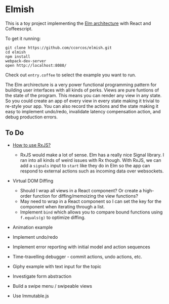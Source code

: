 # Elmish

This is a toy project implementing the [Elm architecture][arch] with React and Coffeescript.

To get it running:
  
    git clone https://github.com/ccorcos/elmish.git
    cd elmish
    npm install
    webpack-dev-server
    open http://localhost:8080/

Check out `entry.coffee` to select the example you want to run.

The Elm archirecture is a very power functional programming pattern for building user interfaces with all kinds of perks. Views are pure funtions of the state of the program. This means you can render any view in any state. So you could create an app of every view in every state making it trivial to re-style your app. You can also record the actions and the state making it easy to implement undo/redo, invalidate latency compensation action, and debug production errors.

## To Do

- [How to use RxJS?][rxjs-issue]
  - RxJS would make a lot of sense. Elm has a really nice Signal library. I ran into all kinds of weird issues with Rx though. With RxJS, we can add a `signals` input to `start` like they do in Elm so the app can respond to external actions such as incoming data over websockets.

- Virtual DOM Diffing
  - Should I wrap all views in a React component? Or create a high-order function for diffing/memoizing the view functions?
  - May need to wrap in a React component so I can set the key for the component when iterating through a list.
  - Implement `bind` which allows you to compare bound functions using `f.equals(g)` to optimize diffing.

- Animation example
- Implement undo/redo
- Implement error reporting with initial model and action sequences
- Time-travelling debugger - commit actions, undo actions, etc.
- Giphy example with text input for the topic
- Investigate form abstraction
- Build a swipe menu / swipeable views
- Use Immutable.js

[arch]: https://github.com/evancz/elm-architecture-tutorial
[rxjs-issue]: https://github.com/Reactive-Extensions/RxJS/issues/992